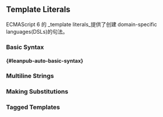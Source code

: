 ## Template Literals

ECMAScript 6 的 _template literals_提供了创建 domain-specific languages\(DSLs\)的句法。

### Basic Syntax

####  {#leanpub-auto-basic-syntax}

### Multiline Strings

### Making Substitutions

### Tagged Templates



